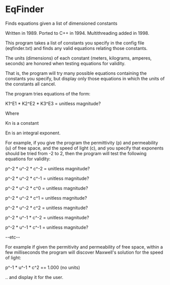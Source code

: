 # EqFinder
Finds equations given a list of dimensioned constants

Written in 1989. 
Ported to C++ in 1994.
Multithreading added in 1998.

This program takes a list of constants you specify in the config file (eqfinder.txt)
and finds any valid equations relating those constants.

The units (dimensions) of each constant (meters, kilograms, amperes,
seconds) are honored when testing equations for validity.

That is, the program will try many possible equations containing the
constants you specify, but display only those equations in
which the units of the constants all cancel.

The program tries equations of the form:

K1^E1  *  K2^E2  *  K3^E3 = unitless magnitude?

Where

Kn    is a constant

En    is an integral exponent.

For example, if you give the program the permittivity (p) and
permeability (u) of free space, and the speed of light (c), and
you specify that exponents should be tried from -2 to 2,
then the program will test the following equations for validity:

p^-2  *  u^-2  *  c^-2    =   unitless magnitude?

p^-2  *  u^-2  *  c^-1    =   unitless magnitude?

p^-2  *  u^-2  *  c^0     =   unitless magnitude?

p^-2  *  u^-2  *  c^1     =   unitless magnitude?

p^-2  *  u^-2  *  c^2     =   unitless magnitude?

p^-2  *  u^-1  *  c^-2    =   unitless magnitude?

p^-2  *  u^-1  *  c^-1    =   unitless magnitude?

 --etc--

For example if given the permitivity and permeability of free space, within a few milliseconds the program will discover Maxwell's solution for the
speed of light:

p^-1  *  u^-1  *  c^2    ==   1.000 (no units)

.. and display it for the user.

